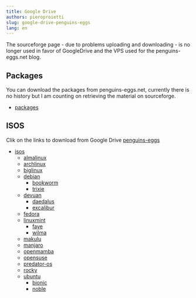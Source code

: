```yaml
---
title: Google Drive
authors: pieroproietti
slug: google-drive-penguins-eggs
lang: en
---
```


The sourceforge page - due to problems uploading and downloading - is no longer used in favor of GoogleDrive and the VPS used for the penguins-eggs.net blog.

## Packages
You can download the packages from penguins-eggs.net, currently there is no history but I am counting on retrieving the material on sourceforge.

* [packages](https://penguins-eggs.net/basket/index.php/packages/?p=packages)


## ISOS

Clik on the links to download from Google Drive [penguins-eggs](https://drive.google.com/drive/folders/19fwjvsZiW0Dspu2Iq-fQN0J-PDbKBlYY)

* [isos](https://drive.google.com/drive/folders/19M7fDEebPZjEY4yHD79zSMWFndCPishN)
    * [almalinux](/almalinux)
    * [archlinux](/archlinux)
    * [biglinux](/biglinux)
    * [debian](/debian)
        * [bookworm](/debian/bookworm)
        * [trixie](/debian/trixie)
    * [devuan](/devuan)
        * [daedalus](/devuan/daedalus)
        * [excalibur](/devuan/excalibur)
    * [fedora](/fedora)
    * [linuxmint](/linuxmint)
        * [faye](/linuxmint/faye)
        * [wilma](/linuxmint/wilma)
    * [makulu](/makulu)
    * [manjaro](/manjaro)
    * [openmamba](/openmamba)
    * [opensuse](/opensuse)
    * [predator-os](/predator)
    * [rocky](/rocky)
    * [ubuntu](/ubuntu)
        * [bionic](/ubuntu/bionic)
        * [noble](/ubuntu/noble)
